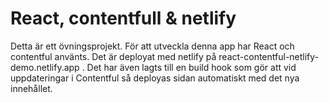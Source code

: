 # React, contentfull & netlify

Detta är ett övningsprojekt. För att utveckla denna app har React och contentful använts. Det är deployat med netlify på react-contentful-netlify-demo.netlify.app .
Det har även lagts till en build hook som gör att vid uppdateringar i Contentful så deployas sidan automatiskt med det nya innehållet.
